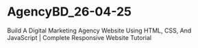 # AgencyBD_26-04-25
Build A Digital Marketing Agency Website Using HTML, CSS, And JavaScript | Complete Responsive Website Tutorial
